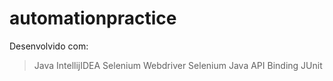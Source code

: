 # automationpractice

Desenvolvido com:
> Java
> IntellijIDEA
> Selenium Webdriver
> Selenium Java API Binding
> JUnit
